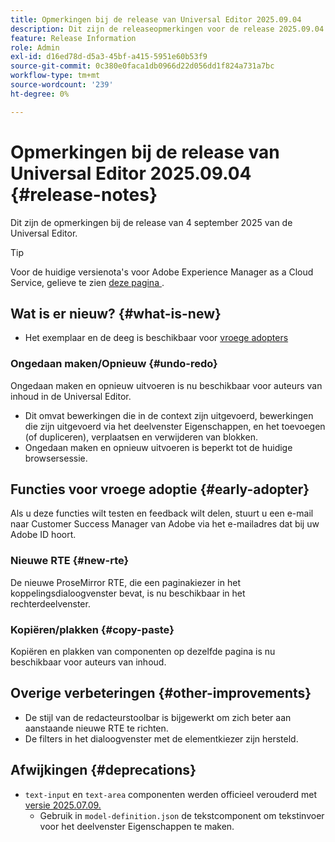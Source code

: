 ```yaml
---
title: Opmerkingen bij de release van Universal Editor 2025.09.04
description: Dit zijn de releaseopmerkingen voor de release 2025.09.04 van de Universal Editor.
feature: Release Information
role: Admin
exl-id: d16ed78d-d5a3-45bf-a415-5951e60b53f9
source-git-commit: 0c380e0faca1db0966d22d056dd1f824a731a7bc
workflow-type: tm+mt
source-wordcount: '239'
ht-degree: 0%

---
```



# Opmerkingen bij de release van Universal Editor 2025.09.04 {#release-notes}

Dit zijn de opmerkingen bij de release van 4 september 2025 van de Universal Editor.

>[!TIP]
>
>Voor de huidige versienota&#39;s voor Adobe Experience Manager as a Cloud Service, gelieve te zien [ deze pagina ](/help/release-notes/release-notes-cloud/release-notes-current.md).

## Wat is er nieuw? {#what-is-new}

* Het exemplaar en de deeg is beschikbaar voor [ vroege adopters ](#copy-paste)

### Ongedaan maken/Opnieuw {#undo-redo}

Ongedaan maken en opnieuw uitvoeren is nu beschikbaar voor auteurs van inhoud in de Universal Editor.

* Dit omvat bewerkingen die in de context zijn uitgevoerd, bewerkingen die zijn uitgevoerd via het deelvenster Eigenschappen, en het toevoegen (of dupliceren), verplaatsen en verwijderen van blokken.
* Ongedaan maken en opnieuw uitvoeren is beperkt tot de huidige browsersessie.

## Functies voor vroege adoptie {#early-adopter}

Als u deze functies wilt testen en feedback wilt delen, stuurt u een e-mail naar Customer Success Manager van Adobe via het e-mailadres dat bij uw Adobe ID hoort.

### Nieuwe RTE {#new-rte}

De nieuwe ProseMirror RTE, die een paginakiezer in het koppelingsdialoogvenster bevat, is nu beschikbaar in het rechterdeelvenster.

### Kopiëren/plakken {#copy-paste}

Kopiëren en plakken van componenten op dezelfde pagina is nu beschikbaar voor auteurs van inhoud.

## Overige verbeteringen {#other-improvements}

* De stijl van de redacteurstoolbar is bijgewerkt om zich beter aan aanstaande nieuwe RTE te richten.
* De filters in het dialoogvenster met de elementkiezer zijn hersteld.

## Afwijkingen {#deprecations}

* `text-input` en `text-area` componenten werden officieel verouderd met [ versie 2025.07.09.](/help/release-notes/universal-editor/2025/2025-07-09.md)
   * Gebruik in `model-definition.json` de tekstcomponent om tekstinvoer voor het deelvenster Eigenschappen te maken.
